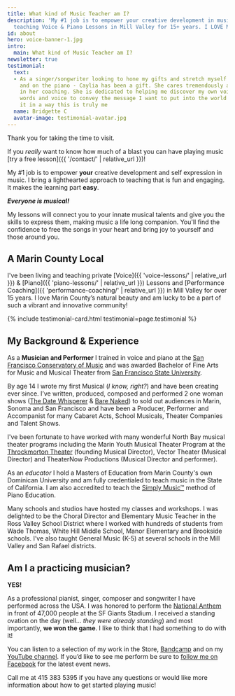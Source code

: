 ```yaml
---
title: What kind of Music Teacher am I?
description: 'My #1 job is to empower your creative development in music. I''ve been
  teaching Voice & Piano Lessons in Mill Valley for 15+ years. I LOVE Marin County!'
id: about
hero: voice-banner-1.jpg
intro:
  main: What kind of Music Teacher am I?
newsletter: true
testimonial:
  text:
  - As a singer/songwriter looking to hone my gifts and stretch myself both vocally
    and on the piano - Caylia has been a gift. She cares tremendously and is truthful
    in her coaching. She is dedicated to helping me discover my own voice, use my
    words and voice to convey the message I want to put into the world and express
    it in a way this is truly me
  name: Bridgette C
  avatar-image: testimonial-avatar.jpg
---
```


Thank you for taking the time to visit.

If you *really* want to know how much of a blast you can have playing music [try a free lesson]({{ '/contact/' | relative_url }})!

My #1 job is to empower **your** creative development and self expression in music. I bring a lighthearted approach to teaching that is fun and engaging. It makes the learning part **easy**.

***Everyone is musical!***

My lessons will connect you to your innate musical talents and give you the skills to express them, making music a life long companion. You'll find the confidence to free the songs in your heart and bring joy to yourself and those around you.

## A Marin County Local

I've been living and teaching private [Voice]({{ 'voice-lessons/' | relative_url }}) & [Piano]({{ 'piano-lessons/' | relative_url }}) Lessons and [Performance Coaching]({{ 'performance-coaching/' | relative_url }}) in Mill Valley for over 15 years. I love Marin County’s natural beauty and am lucky to be a part of such a vibrant and innovative community!

{% include testimonial-card.html testimonial=page.testimonial %}

## My Background & Experience

As a **Musician and Performer** I trained in voice and piano at the [San Francisco Conservatory of Music](https://sfcm.edu/) and was awarded Bachelor of Fine Arts for Music and Musical Theater from [San Francisco State University](http://music.sfsu.edu/).

By age 14 I wrote my first Musical (*I know, right?*) and have been creating ever since. I’ve written, produced, composed and performed 2 one woman shows ([The Date Whisperer](https://chaikenmusic.bandcamp.com/album/caylia-chaiken-the-date-whisperer) & [Bare Naked](https://chaikenmusic.bandcamp.com/album/caylia-chaiken-bare-naked)) to sold out audiences in Marin, Sonoma and San Francisco and have been a Producer, Performer and Accompanist for many Cabaret Acts,  School Musicals, Theater Companies and Talent Shows.

I've been fortunate to have worked with many wonderful North Bay musical theater programs including the Marin Youth Musical Theater Program at the [Throckmorton Theater](http://throckmortontheatre.org/) (founding Musical Director), Vector Theater (Musical Director) and TheaterNow Productions (Musical Director and performer).

As an *educator* I hold a Masters of Education from Marin County's own Dominican University and am fully credentialed to teach music in the State of California. I am also accredited to teach the [Simply Music™](https://simplymusic.com) method of Piano Education.

Many schools and studios have hosted my classes and workshops. I was delighted to be the Choral Director and Elementary Music Teacher in the Ross Valley School District where I worked with hundreds of students from Wade Thomas, White Hill Middle School, Manor Elementary and Brookside schools. I’ve also taught General Music (K-5) at several schools in the Mill Valley and San Rafael districts.

## Am I a practicing musician?

**YES!**

As a professional pianist, singer, composer and songwriter I have performed across the USA. I was honored to perform the [National Anthem](https://www.youtube.com/watch?v=zqdYqJS9inU) in front of 47,000 people at the SF Giants Stadium. I received a standing ovation on the day (well... *they were already standing*) and most importantly, **we won the game**. I like to think that I had something to do with it!

You can listen to a selection of my work in the Store, [Bandcamp](http://chaikenmusic.bandcamp.com/) and on my [YouTube channel](https://www.youtube.com/channel/UCa56OJaXhqQN9ei7iiYszEg). If you’d like to see me perform be sure to [follow me on Facebook](https://www.facebook.com/cayliachaikenmusicstudio/) for the latest event news.

Call me at 415 383 5395 if you have any questions or would like more information about how to get started playing music!
